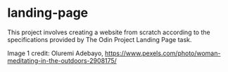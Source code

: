 # landing-page

This project involves creating a website from scratch according to the specifications provided by The Odin Project Landing Page task. 

Image 1 credit: Oluremi Adebayo, https://www.pexels.com/photo/woman-meditating-in-the-outdoors-2908175/